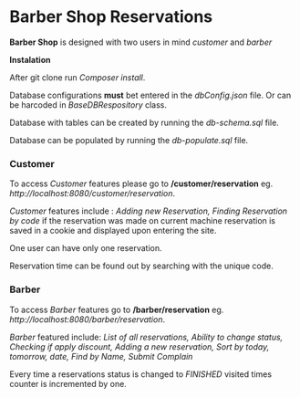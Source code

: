 # Barber Shop Reservations

**Barber Shop** is designed with two users in mind *customer* and *barber*

**Instalation**

After git clone run *Composer install*.

Database configurations **must** bet entered in the *dbConfig.json* file. Or can be harcoded in *BaseDBRespository* class.

Database with tables can be created by running the *db-schema.sql* file.

Database can be populated by running the *db-populate.sql* file.


### Customer

To access *Customer* features please go to **/customer/reservation** eg. *http://localhost:8080/customer/reservation*.

*Customer* features include : *Adding new Reservation, Finding Reservation by code* if the reservation was made on current machine reservation is saved in a cookie and displayed upon entering the site.

One user can have only one reservation. 

Reservation time can be found out by searching with the unique code.  


### Barber

To access *Barber* features go to **/barber/reservation** eg. *http://localhost:8080/barber/reservation*.

*Barber* featured include: *List of all reservations, Ability to change status, Checking if apply discount, Adding a new reservation, Sort by today, tomorrow, date, Find by Name, Submit Complain*

Every time a reservations status is changed to *FINISHED* visited times counter is incremented by one.





